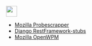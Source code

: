 
<img src="https://img.shields.io/badge/OPEN SOURCE CONTRIBUTIONS-💻 + 🧠-gold.svg" height="30px" />

* [Mozilla Probescrapper](https://github.com/mozilla/probe-scraper/commits?author=jhabarsingh)
* [Django RestFramework-stubs](https://github.com/typeddjango/djangorestframework-stubs/commits?author=jhabarsingh)
* [Mozilla OpenWPM](https://github.com/mozilla/OpenWPM/commits?author=jhabarsingh)
